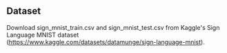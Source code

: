 ## Dataset
Download sign_mnist_train.csv and sign_mnist_test.csv from Kaggle's Sign Language MNIST dataset (https://www.kaggle.com/datasets/datamunge/sign-language-mnist).
